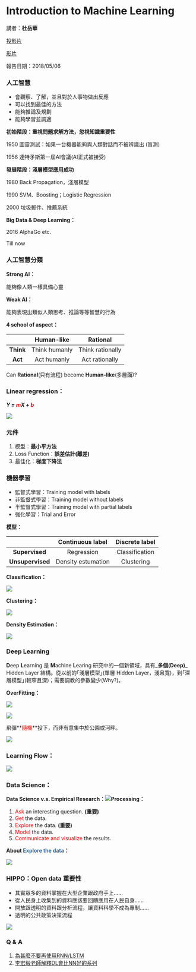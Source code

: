 # Introduction to Machine Learning

講者：**杜岳華**

[投影片](https://github.com/forrestning/PyToychTaichungMeetUp/raw/master/MeetUp01/20180506_data-science-and-machine-learning.pptx)

[影片](https://www.youtube.com/watch?v=fTaZTDyzbXg&feature=youtu.be)

報告日期：2018/05/06

### 人工智慧

* 會觀察、了解，並且對於人事物做出反應
* 可以找到最佳的方法
* 能夠推論及規劃
* 能夠學習並調適

**初始階段：重視問題求解方法，忽視知識重要性**

1950 圖靈測試：如果一台機器能夠與人類對話而不被辨識出 \(盲測\)

1956 達特矛斯第一屆AI會議\(AI正式被接受\)

**發展階段：淺層模型應用成功**

1980 Back Propagation，淺層模型

1990 SVM、Boosting；Logistic Regression

2000 垃圾郵件、推薦系統

**Big Data & Deep Learning：**

2016 AlphaGo etc.

Till now

### 人工智慧分類

**Strong AI：**

能夠像人類一樣具備心靈

**Weak AI：**

能夠表現出類似人類思考、推論等等智慧的行為

**4 school of aspect：**

|  | **Human-like** | **Rational** |
| :---: | :---: | :---: |
| **Think** | Think humanly | Think rationally |
| **Act** | Act humanly | Act rationally |

Can **Rational**(只有流程) become **Human-like**(多層面)?

### Linear regression：
_**Y = <font color="red">m</font>X + <font color="red">b</font>**_

![](/assets/LR.png)

### 元件

1. 模型：**最小平方法**
2. Loss Function：**誤差估計\(離差\)**
3. 最佳化：**梯度下降法**

### 機器學習

* 監督式學習：Training model with labels
* 非監督式學習：Training model without labels
* 半監督式學習：Training model with partial labels
* 強化學習：Trial and Error

**模型：**

|  | **Continuous label** | **Discrete label** |
| :---: | :---: | :---: |
| **Supervised** | Regression | Classification |
| **Unsupervised** | Density estumation | Clustering |

**Classification：**

![](/assets/Cllification.jpg)

**Clustering：**

![](/assets/Clustering.gif)

**Density Estimation：**

![](/assets/DE.jpg)

### Deep Learning

**D**eep **L**earning 是 **M**achine **L**earing 研究中的一個新領域，具有_**多個\(Deep\)**_ Hidden Layer 結構。從以前的｢淺層模型｣\(單層 Hidden Layer，淺且寬\)，到｢深層模型｣\(較窄且深\)；需要調教的參數變少\(Why?\)。

**OverFitting：**

![](/assets/OverFitting.jpg)

![](/assets/Beainfitting.jpg)

飛彈**<font color="red">隨機</font>**投下，而非有意集中於公園或河畔。

![](/assets/VD-Err.png)

### **Learning Flow：**
![](/assets/LearningFlow.png)

### Data Science：

**Data Science v.s. Empirical Research：**![](/assets/DataScience.png)**Processing：**

1. <font color="red">Ask</font> an interesting question. **\(重要\)**
2. <font color="red">Get</font> the data.
3. <font color="red">Explore</font> the data. **\(重要\)**
4. <font color="red">Model</font> the data.
5. <font color="red">Communicate and visualize</font> the results.

**About <font color="#336699">Explore the data</font>：**

![](/assets/ExploreData.png)

### HIPPO：Open data 重要性

* 其實眾多的資料掌握在大型企業跟政府手上……
* 從人民身上收集到的資料應該要回饋應用在人民自身……
* 開放跟透明的資料跟分析流程，讓資料科學不成為專制……
* 透明的公共政策決策流程

![](/assets/Hippo.jpg)

### Q & A
1. [為甚麼不要再使用RNN/LSTM](https://towardsdatascience.com/the-fall-of-rnn-lstm-2d1594c74ce0)
2. [李宏毅老師解釋DL會比NN好的系列](https://youtu.be/KKT2VkTdFyc)
